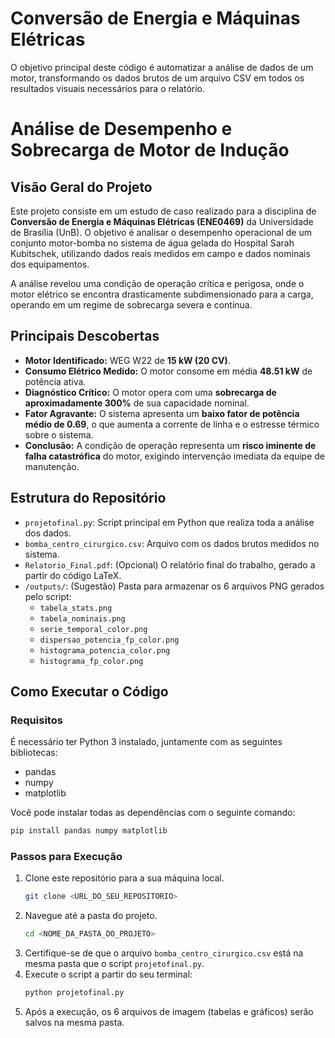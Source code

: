 # Conversão de Energia e Máquinas Elétricas
O objetivo principal deste código é automatizar a análise de dados de um motor, transformando os dados brutos de um arquivo CSV em todos os resultados visuais necessários para o relatório.
# Análise de Desempenho e Sobrecarga de Motor de Indução

## Visão Geral do Projeto

Este projeto consiste em um estudo de caso realizado para a disciplina de **Conversão de Energia e Máquinas Elétricas (ENE0469)** da Universidade de Brasília (UnB). O objetivo é analisar o desempenho operacional de um conjunto motor-bomba no sistema de água gelada do Hospital Sarah Kubitschek, utilizando dados reais medidos em campo e dados nominais dos equipamentos.

A análise revelou uma condição de operação crítica e perigosa, onde o motor elétrico se encontra drasticamente subdimensionado para a carga, operando em um regime de sobrecarga severa e contínua.

## Principais Descobertas

* **Motor Identificado:** WEG W22 de **15 kW (20 CV)**.
* **Consumo Elétrico Medido:** O motor consome em média **48.51 kW** de potência ativa.
* **Diagnóstico Crítico:** O motor opera com uma **sobrecarga de aproximadamente 300%** de sua capacidade nominal.
* **Fator Agravante:** O sistema apresenta um **baixo fator de potência médio de 0.69**, o que aumenta a corrente de linha e o estresse térmico sobre o sistema.
* **Conclusão:** A condição de operação representa um **risco iminente de falha catastrófica** do motor, exigindo intervenção imediata da equipe de manutenção.

## Estrutura do Repositório

* `projetofinal.py`: Script principal em Python que realiza toda a análise dos dados.
* `bomba_centro_cirurgico.csv`: Arquivo com os dados brutos medidos no sistema.
* `Relatorio_Final.pdf`: (Opcional) O relatório final do trabalho, gerado a partir do código LaTeX.
* `/outputs/`: (Sugestão) Pasta para armazenar os 6 arquivos PNG gerados pelo script:
    * `tabela_stats.png`
    * `tabela_nominais.png`
    * `serie_temporal_color.png`
    * `dispersao_potencia_fp_color.png`
    * `histograma_potencia_color.png`
    * `histograma_fp_color.png`

## Como Executar o Código

### Requisitos

É necessário ter Python 3 instalado, juntamente com as seguintes bibliotecas:
* pandas
* numpy
* matplotlib

Você pode instalar todas as dependências com o seguinte comando:
```bash
pip install pandas numpy matplotlib
```

### Passos para Execução

1.  Clone este repositório para a sua máquina local.
    ```bash
    git clone <URL_DO_SEU_REPOSITORIO>
    ```
2.  Navegue até a pasta do projeto.
    ```bash
    cd <NOME_DA_PASTA_DO_PROJETO>
    ```
3.  Certifique-se de que o arquivo `bomba_centro_cirurgico.csv` está na mesma pasta que o script `projetofinal.py`.
4.  Execute o script a partir do seu terminal:
    ```bash
    python projetofinal.py
    ```
5.  Após a execução, os 6 arquivos de imagem (tabelas e gráficos) serão salvos na mesma pasta.
